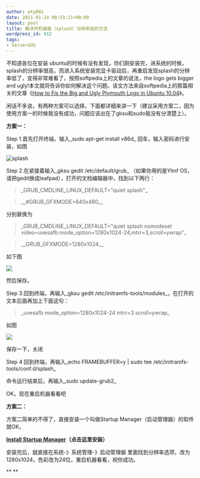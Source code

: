 ```yaml
---
author: ety001
date: 2011-01-24 08:53:21+00:00
layout: post
title: 解决开机画面（splash）分辨率低的方法
wordpress_id: 912
tags:
- Server&OS
---
```


不知道各位在安装 ubuntu的时候有没有发现，你们刚安装完，进系统的时候，splash的分辨率很高，而进入系统安装完显卡驱动后，再重启发现splash的分辨率低了，变得非常难看了，按照softpedia上的文章的说法，the logo gets bigger and ugly!本文就将告诉你如何解决这个问题。该文方法来自softpedia上的那篇相关的文章《[How to Fix the Big and Ugly Plymouth Logo in Ubuntu 10.04](http://news.softpedia.com/news/How-to-Fix-the-Big-and-Ugly-Plymouth-Logo-in-Ubuntu-10-04-140810.shtml)》。

闲话不多说，有两种方案可以选择，下面都详细来讲一下（建议采用方案二，因为使用方案一的时候我没有成功，问题应该出在了gksu和sudo我没有分清楚上）。

**方案一：**

Step 1.首先打开终端，输入_sudo apt-get install v86d_ 回车，输入密码进行安装，如图

![splash](http://farm6.static.flickr.com/5219/5383323783_3a332a203a.jpg)

<!-- more -->

Step 2.在紧接着输入_gksu gedit /etc/default/grub_ （如果你用的是Ylmf OS，请把gedit换成leafpad），打开的文档编辑器中，找到以下两行：


<blockquote>_GRUB_CMDLINE_LINUX_DEFAULT="quiet splash"_</blockquote>




<blockquote>__#GRUB_GFXMODE=640x480__</blockquote>


分别替换为


<blockquote>_GRUB_CMDLINE_LINUX_DEFAULT="quiet splash nomodeset video=uvesafb:mode_option=1280x1024-24,mtrr=3,scroll=ywrap"_</blockquote>




<blockquote>__GRUB_GFXMODE=1280x1024__</blockquote>


如下图

![](http://farm6.static.flickr.com/5213/5383955244_1481daa2c8.jpg)

然后保存。

Step 3.回到终端，再输入_gksu gedit /etc/initramfs-tools/modules_，在打开的文本后面再加上下面这句：


<blockquote>_uvesafb mode_option=1280x1024-24 mtrr=3 scroll=ywrap_</blockquote>


如图

![](http://farm6.static.flickr.com/5218/5383454173_205e8123f5.jpg)

保存一下，关闭

Step 4 回到终端，再输入_echo FRAMEBUFFER=y | sudo tee /etc/initramfs-tools/conf.d/splash_

命令运行结束后，再输入_sudo update-grub2_

OK，现在重启机器看看吧

**方案二：**

方案二简单的不得了，直接安装一个叫做Startup Manager（启动管理器）的软件就OK，

**[Install Startup Manager](apt:/startupmanager)（点击这里安装）**

安装完后，就直接在系统-》系统管理-》启动管理器 里面找到分辨率选项，改为1280x1024，色彩改为24位，重启机器看看，祝你成功。

**
**

